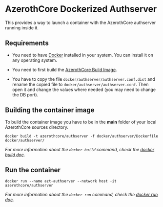 # AzerothCore Dockerized Authserver

This provides a way to launch a container with the AzerothCore authserver running inside it.

## Requirements

- You need to have [Docker](https://docs.docker.com/install/) installed in your system. You can install it on any operating system.

- You need to first build the [AzerothCore Build Image](https://github.com/FrancescoBorzi/azerothcore-wotlk/tree/docker-server/docker/build).

- You have to copy the file `docker/authserver/authserver.conf.dist` and rename the copied file to `docker/authserver/authserver.conf`. Then open it and change the values where needed (you may need to change the DB port).

## Building the container image

To build the container image you have to be in the **main** folder of your local AzerothCore sources directory.

```docker build -t azerothcore/authserver -f docker/authserver/Dockerfile docker/authserver/```

*For more information about the `docker build` command, check the [docker build doc](https://docs.docker.com/engine/reference/commandline/build/).*

## Run the container

```docker run --name azt-authserver --network host -it azerothcore/authserver```

*For more information about the `docker run` command, check the [docker run doc](https://docs.docker.com/engine/reference/run/).*
